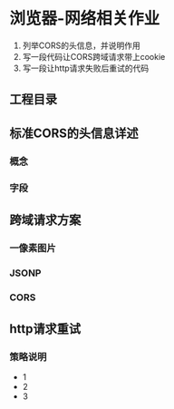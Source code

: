 # 浏览器-网络相关作业

1. 列举CORS的头信息，并说明作用  
1. 写一段代码让CORS跨域请求带上cookie  
1. 写一段让http请求失败后重试的代码  

## 工程目录

## 标准CORS的头信息详述
### 概念
### 字段

## 跨域请求方案
### 一像素图片
### JSONP
### CORS

## http请求重试
### 策略说明

- 1
- 2
- 3
